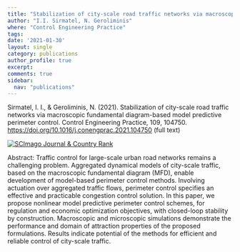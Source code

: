 ```yaml
---
title: "Stabilization of city-scale road traffic networks via macroscopic fundamental diagram-based model predictive perimeter control"
author: "I.I. Sirmatel, N. Geroliminis"
where: "Control Engineering Practice"
tags: 
date: '2021-01-30'
layout: single
category: publications
author_profile: true
excerpt:
comments: true
sidebar:
  nav: "publications"
---
```


Sirmatel, I. I., & Geroliminis, N. (2021). Stabilization of city-scale road traffic networks via macroscopic fundamental diagram-based model predictive perimeter control. Control Engineering Practice, 109, 104750. https://doi.org/10.1016/j.conengprac.2021.104750 (full text)

<a href="https://www.scimagojr.com/journalsearch.php?q=18174&amp;tip=sid&amp;exact=no" title="SCImago Journal &amp; Country Rank"><img border="0" src="https://www.scimagojr.com/journal_img.php?id=24909" alt="SCImago Journal &amp; Country Rank"  /></a>

Abstract: Traffic control for large-scale urban road networks remains a challenging problem. Aggregated dynamical models of city-scale traffic, based on the macroscopic fundamental diagram (MFD), enable development of model-based perimeter control methods. Involving actuation over aggregated traffic flows, perimeter control specifies an effective and practicable congestion control solution. In this paper, we propose nonlinear model predictive perimeter control schemes, for regulation and economic optimization objectives, with closed-loop stability by construction. Macroscopic and microscopic simulations demonstrate the performance and domain of attraction properties of the proposed formulations. Results indicate potential of the methods for efficient and reliable control of city-scale traffic.
